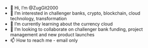 - 👋 Hi, I’m @ZugGit2000
- 👀 I’m interested in challenger banks, crypto, blockchain, cloud technology, transformation
- 🌱 I’m currently learning about the currency cloud
- 💞️ I’m looking to collaborate on challenger bank funding, project management and new product launches
- 📫 How to reach me - email only

<!---
ZugGit2000/ZugGit2000 is a ✨ special ✨ repository because its `README.md` (this file) appears on your GitHub profile.
You can click the Preview link to take a look at your changes.
--->
